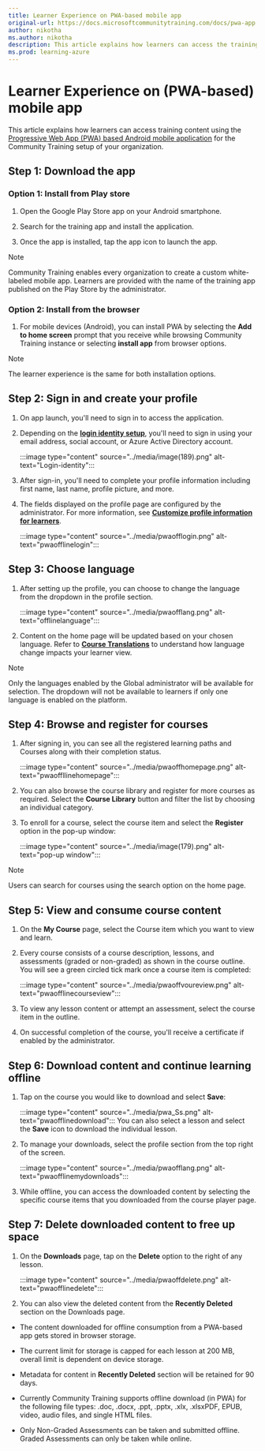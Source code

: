 ```yaml
---
title: Learner Experience on PWA-based mobile app
original-url: https://docs.microsoftcommunitytraining.com/docs/pwa-app
author: nikotha
ms.author: nikotha
description: This article explains how learners can access the training content using the PWA-based Android mobile application for the  Community Training platform instance setup for your organization.
ms.prod: learning-azure
---
```


# Learner Experience on (PWA-based) mobile app

This article explains how learners can access training content using the [Progressive Web App (PWA) based Android mobile application](../infrastructure-management/install-your-platform-instance/create-publish-mobile-app.md#option-1-creating-a-progressive-web-application-pwa-for-android) for the Community Training setup of your organization.

## Step 1: Download the app

### Option 1: Install from Play store

1. Open the Google Play Store app on your Android smartphone.

2. Search for the training app and install the application.

3. Once the app is installed, tap the app icon to launch the app.

> [!NOTE]
> Community Training enables every organization to create a custom white-labeled mobile app. Learners are provided with the name of the training app published on the Play Store by the administrator.

### Option 2: Install from the browser

1. For mobile devices (Android), you can install PWA by selecting the  **Add to home screen** prompt that you receive while browsing Community Training instance or selecting **install app** from browser options.

> [!NOTE]
> The learner experience is the same for both installation options.

## Step 2: Sign in and create your profile

1. On app launch, you'll need to sign in to access the application.

2. Depending on the [**login identity setup**](../infrastructure-management/install-your-platform-instance/configure-login-social-work-school-account.md), you'll need to sign in using your email address, social account, or Azure Active Directory account.

    :::image type="content" source="../media/image(189).png" alt-text="Login-identity":::

3. After sign-in, you'll need to complete your profile information including first name, last name, profile picture, and more.  

4. The fields displayed on the profile page are configured by the administrator. For more information, see [**Customize profile information for learners**](../settings/add-additional-profile-fields-for-user-information.md).

    :::image type="content" source="../media/pwaofflogin.png" alt-text="pwaofflinelogin":::

## Step 3: Choose language

1. After setting up the profile, you can choose to change the language from the dropdown in the profile section.

    :::image type="content" source="../media/pwaofflang.png" alt-text="offlinelanguage":::

2. Content on the home page will be updated based on your chosen language. Refer to [**Course Translations**](../content-management/create-content/create-course-category/create-a-new-course.md#option-4---create-multiple-translations-for-a-course) to understand how language change impacts your learner view.

>[!NOTE]
>Only the languages enabled by the Global administrator will be available for selection. The dropdown will not be available to learners if only one language is enabled on the platform.

## Step 4: Browse and register for courses

1. After signing in, you can see all the registered learning paths and  Courses along with their completion status.

    :::image type="content" source="../media/pwaoffhomepage.png" alt-text="pwaoffllinehomepage":::

2. You can also browse the course library and register for more courses as required. Select the **Course Library** button and filter the list by choosing an individual category.

3. To enroll for a course, select the course item and select the **Register** option in the pop-up window:

    :::image type="content" source="../media/image(179).png" alt-text="pop-up window":::

> [!NOTE]
> Users can search for courses using the search option on the home page.

## Step 5: View and consume course content

1. On the **My Course** page, select the Course item which you want to view and learn.

2. Every course consists of a course description, lessons, and assessments (graded or non-graded) as shown in the course outline. You will see a green circled tick mark once a course item is completed:

    :::image type="content" source="../media/pwaoffvoureview.png" alt-text="pwaofflinecourseview":::

3. To view any lesson content or attempt an assessment, select the course item in the outline.

4. On successful completion of the course, you'll receive a certificate if enabled by the administrator.

## Step 6: Download content and continue learning offline

1. Tap on the course you would like to download and select **Save**:

    :::image type="content" source="../media/pwa_Ss.png" alt-text="pwaofflinedownload":::
    You can also select a lesson and select the **Save** icon to download the individual lesson.

2. To manage your downloads, select the profile section from the top right of the screen.

    :::image type="content" source="../media/pwaofflang.png" alt-text="pwaofflinemydownloads":::

3. While offline, you can access the downloaded content by selecting the specific course items that you downloaded from the course player page.

## Step 7: Delete downloaded content to free up space

1. On the **Downloads** page, tap on the **Delete** option to the right of any lesson.

    :::image type="content" source="../media/pwaoffdelete.png" alt-text="pwaofflinedelete":::

2. You can also view the deleted content from the **Recently Deleted** section on the Downloads page.

 * The content downloaded for offline consumption from a PWA-based app gets stored in browser storage.

 * The current limit for storage is capped for each lesson at 200 MB, overall limit is dependent on device storage.

 * Metadata for content in **Recently Deleted** section will be retained for 90 days.

 * Currently Community Training supports offline download (in PWA) for the following file types: .doc, .docx, .ppt, .pptx, .xlx, .xlsxPDF, EPUB, video, audio files, and single HTML files.

 * Only Non-Graded Assessments can be taken and submitted offline. Graded Assessments can only be taken while online.
